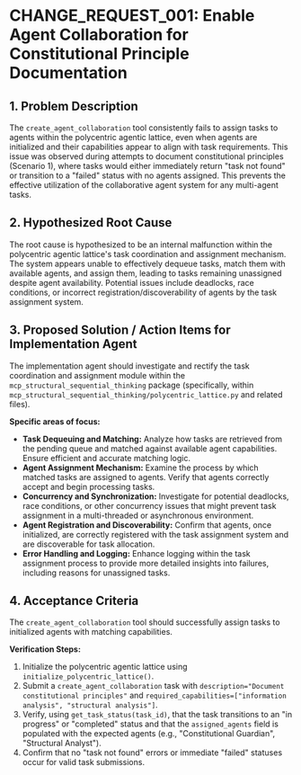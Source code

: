 # CHANGE_REQUEST_001: Enable Agent Collaboration for Constitutional Principle Documentation

## 1. Problem Description

The `create_agent_collaboration` tool consistently fails to assign tasks to agents within the polycentric agentic lattice, even when agents are initialized and their capabilities appear to align with task requirements. This issue was observed during attempts to document constitutional principles (Scenario 1), where tasks would either immediately return "task not found" or transition to a "failed" status with no agents assigned. This prevents the effective utilization of the collaborative agent system for any multi-agent tasks.

## 2. Hypothesized Root Cause

The root cause is hypothesized to be an internal malfunction within the polycentric agentic lattice's task coordination and assignment mechanism. The system appears unable to effectively dequeue tasks, match them with available agents, and assign them, leading to tasks remaining unassigned despite agent availability. Potential issues include deadlocks, race conditions, or incorrect registration/discoverability of agents by the task assignment system.

## 3. Proposed Solution / Action Items for Implementation Agent

The implementation agent should investigate and rectify the task coordination and assignment module within the `mcp_structural_sequential_thinking` package (specifically, within `mcp_structural_sequential_thinking/polycentric_lattice.py` and related files).

**Specific areas of focus:**

*   **Task Dequeuing and Matching:** Analyze how tasks are retrieved from the pending queue and matched against available agent capabilities. Ensure efficient and accurate matching logic.
*   **Agent Assignment Mechanism:** Examine the process by which matched tasks are assigned to agents. Verify that agents correctly accept and begin processing tasks.
*   **Concurrency and Synchronization:** Investigate for potential deadlocks, race conditions, or other concurrency issues that might prevent task assignment in a multi-threaded or asynchronous environment.
*   **Agent Registration and Discoverability:** Confirm that agents, once initialized, are correctly registered with the task assignment system and are discoverable for task allocation.
*   **Error Handling and Logging:** Enhance logging within the task assignment process to provide more detailed insights into failures, including reasons for unassigned tasks.

## 4. Acceptance Criteria

The `create_agent_collaboration` tool should successfully assign tasks to initialized agents with matching capabilities.

**Verification Steps:**

1.  Initialize the polycentric agentic lattice using `initialize_polycentric_lattice()`.
2.  Submit a `create_agent_collaboration` task with `description="Document constitutional principles"` and `required_capabilities=["information analysis", "structural analysis"]`.
3.  Verify, using `get_task_status(task_id)`, that the task transitions to an "in progress" or "completed" status and that the `assigned_agents` field is populated with the expected agents (e.g., "Constitutional Guardian", "Structural Analyst").
4.  Confirm that no "task not found" errors or immediate "failed" statuses occur for valid task submissions.

